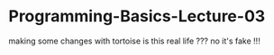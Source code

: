 # Programming-Basics-Lecture-03
making some changes with tortoise
is this real life ???
no it's fake !!!
